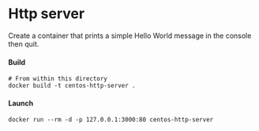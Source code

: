 # Http server
Create a container that prints a simple Hello World message in the console then quit.

#### Build
```shell script
# From within this directory
docker build -t centos-http-server .
```

#### Launch
```shell script
docker run --rm -d -p 127.0.0.1:3000:80 centos-http-server
```